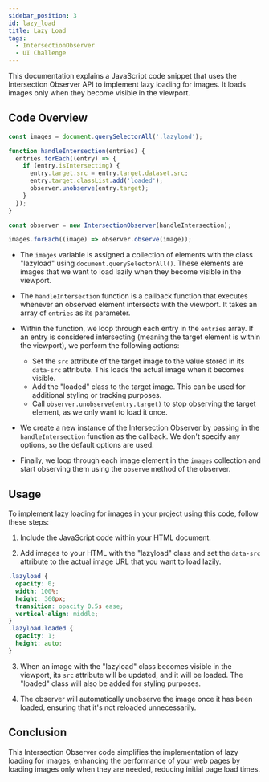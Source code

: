```yaml
---
sidebar_position: 3
id: lazy_load
title: Lazy Load
tags:
  - IntersectionObserver
  - UI Challenge
---
```


This documentation explains a JavaScript code snippet that uses the Intersection Observer API to implement lazy loading for images. It loads images only when they become visible in the viewport.

## Code Overview

```javascript
const images = document.querySelectorAll('.lazyload');

function handleIntersection(entries) {
  entries.forEach((entry) => {
    if (entry.isIntersecting) {
      entry.target.src = entry.target.dataset.src;
      entry.target.classList.add('loaded');
      observer.unobserve(entry.target);
    }
  });
}

const observer = new IntersectionObserver(handleIntersection);

images.forEach((image) => observer.observe(image));
```

- The `images` variable is assigned a collection of elements with the class "lazyload" using `document.querySelectorAll()`. These elements are images that we want to load lazily when they become visible in the viewport.

- The `handleIntersection` function is a callback function that executes whenever an observed element intersects with the viewport. It takes an array of `entries` as its parameter.

- Within the function, we loop through each entry in the `entries` array. If an entry is considered intersecting (meaning the target element is within the viewport), we perform the following actions:
  - Set the `src` attribute of the target image to the value stored in its `data-src` attribute. This loads the actual image when it becomes visible.
  - Add the "loaded" class to the target image. This can be used for additional styling or tracking purposes.
  - Call `observer.unobserve(entry.target)` to stop observing the target element, as we only want to load it once.

- We create a new instance of the Intersection Observer by passing in the `handleIntersection` function as the callback. We don't specify any options, so the default options are used.

- Finally, we loop through each image element in the `images` collection and start observing them using the `observe` method of the observer.

## Usage

To implement lazy loading for images in your project using this code, follow these steps:

1. Include the JavaScript code within your HTML document.

2. Add images to your HTML with the "lazyload" class and set the `data-src` attribute to the actual image URL that you want to load lazily.

```css
.lazyload {
  opacity: 0;
  width: 100%;
  height: 360px;
  transition: opacity 0.5s ease;
  vertical-align: middle;
}
.lazyload.loaded {
  opacity: 1;
  height: auto;
}
```


3. When an image with the "lazyload" class becomes visible in the viewport, its `src` attribute will be updated, and it will be loaded. The "loaded" class will also be added for styling purposes.

4. The observer will automatically unobserve the image once it has been loaded, ensuring that it's not reloaded unnecessarily.

## Conclusion

This Intersection Observer code simplifies the implementation of lazy loading for images, enhancing the performance of your web pages by loading images only when they are needed, reducing initial page load times.

